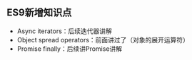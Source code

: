 ## ES9新增知识点

- Async iterators：后续迭代器讲解
- Object spread operators：前面讲过了（对象的展开运算符）
- Promise finally：后续讲Promise讲解

